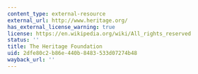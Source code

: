 ```yaml
---
content_type: external-resource
external_url: http://www.heritage.org/
has_external_license_warning: true
license: https://en.wikipedia.org/wiki/All_rights_reserved
status: ''
title: The Heritage Foundation
uid: 2dfe80c2-b86e-440b-8483-533d07274b48
wayback_url: ''
---
```

